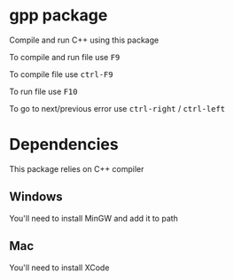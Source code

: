 # gpp package

Compile and run C++ using this package

To compile and run file use <kbd>F9</kbd>

To compile file use <kbd>ctrl-F9</kbd>

To run file use <kbd>F10</kbd>

To go to next/previous error use <kbd>ctrl-right</kbd> / <kbd>ctrl-left</kbd>

# Dependencies

This package relies on C++ compiler

## Windows
You'll need to install MinGW and add it to path

## Mac
You'll need to install XCode
